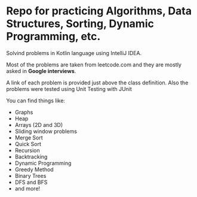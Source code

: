 # Repo for practicing Algorithms, Data Structures, Sorting, Dynamic Programming, etc.

Solvind problems in Kotlin language using IntelliJ IDEA.

Most of the problems are taken from leetcode.com and they are mostly asked in **Google interviews**.


A link of each problem is provided just above the class definition. Also the problems were tested using Unit Testing with JUnit

You can find things like:
* Graphs
* Heap
* Arrays (2D and 3D)
* Sliding window problems
* Merge Sort
* Quick Sort
* Recursion
* Backtracking
* Dynamic Programming
* Greedy Method
* Binary Trees
* DFS and BFS
* and more!

